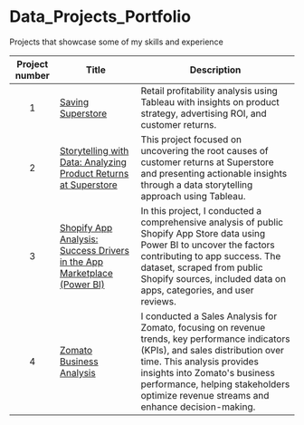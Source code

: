 # Data_Projects_Portfolio
Projects that showcase some of my skills and experience


| Project number | Title | Description |
| :-----------: | ----------- |----------- |
| 1 | [Saving Superstore](https://github.com/stokedforkhari/Saving-Superstore) | Retail profitability analysis using Tableau with insights on product strategy, advertising ROI, and customer returns. |
| 2 | [Storytelling with Data: Analyzing Product Returns at Superstore](https://github.com/stokedforkhari/Storytelling-with-Data-Analyzing-Product-Returns-at-Superstore) | This project focused on uncovering the root causes of customer returns at Superstore and presenting actionable insights through a data storytelling approach using Tableau. |
| 3 | [Shopify App Analysis: Success Drivers in the App Marketplace (Power BI)](https://github.com/stokedforkhari/Shopify-App-Analysis-Success-Drivers-in-the-App-Marketplace-Power-BI-/tree/main) | In this project, I conducted a comprehensive analysis of public Shopify App Store data using Power BI to uncover the factors contributing to app success. The dataset, scraped from public Shopify sources, included data on apps, categories, and user reviews.|
| 4 | [Zomato Business Analysis](https://github.com/stokedforkhari/Zomato-Business-Analysis) | I conducted a Sales Analysis for Zomato, focusing on revenue trends, key performance indicators (KPIs), and sales distribution over time. This analysis provides insights into Zomato's business performance, helping stakeholders optimize revenue streams and enhance decision-making. |
